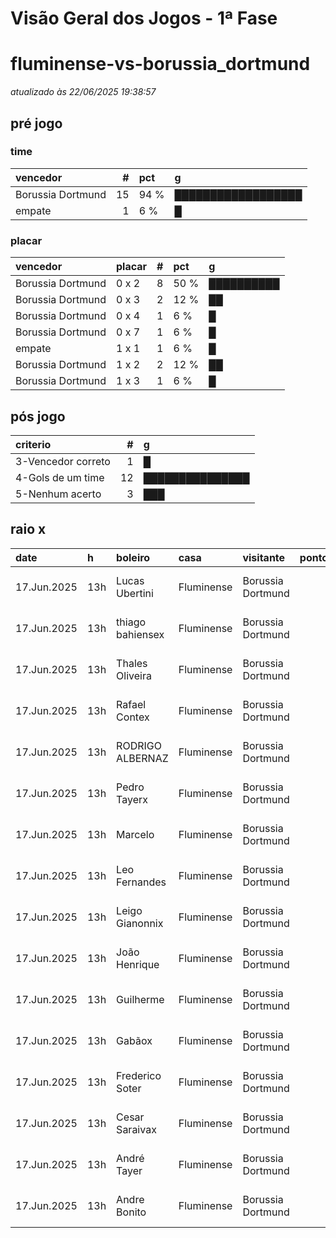 # Visão Geral dos Jogos - 1ª Fase

# fluminense-vs-borussia_dortmund

_atualizado às 22/06/2025 19:38:57_

## pré jogo

### time

| vencedor          |   # | pct   | g                  |
|:------------------|----:|:------|:-------------------|
| Borussia Dortmund |  15 | 94 %  | ██████████████████ |
| empate            |   1 | 6 %   | █                  |

### placar

| vencedor          | placar   |   # | pct   | g          |
|:------------------|:---------|----:|:------|:-----------|
| Borussia Dortmund | 0 x 2    |   8 | 50 %  | ██████████ |
| Borussia Dortmund | 0 x 3    |   2 | 12 %  | ██         |
| Borussia Dortmund | 0 x 4    |   1 | 6 %   | █          |
| Borussia Dortmund | 0 x 7    |   1 | 6 %   | █          |
| empate            | 1 x 1    |   1 | 6 %   | █          |
| Borussia Dortmund | 1 x 2    |   2 | 12 %  | ██         |
| Borussia Dortmund | 1 x 3    |   1 | 6 %   | █          |

## pós jogo

| criterio           |   # | g               |
|:-------------------|----:|:----------------|
| 3-Vencedor correto |   1 | █               |
| 4-Gols de um time  |  12 | ███████████████ |
| 5-Nenhum acerto    |   3 | ███             |

## raio x

| date        | h   | boleiro          | casa       | visitante         |   pontos | criteiro           | bol_placar   | bol_time          | real_placar   | real_time   |
|:------------|:----|:-----------------|:-----------|:------------------|---------:|:-------------------|:-------------|:------------------|:--------------|:------------|
| 17.Jun.2025 | 13h | Lucas Ubertini   | Fluminense | Borussia Dortmund |        5 | 3-Vencedor correto | 1 x 1        | empate            | 0 x 0         | empate      |
| 17.Jun.2025 | 13h | thiago bahiensex | Fluminense | Borussia Dortmund |        1 | 4-Gols de um time  | 0 x 2        | Borussia Dortmund | 0 x 0         | empate      |
| 17.Jun.2025 | 13h | Thales Oliveira  | Fluminense | Borussia Dortmund |        1 | 4-Gols de um time  | 0 x 3        | Borussia Dortmund | 0 x 0         | empate      |
| 17.Jun.2025 | 13h | Rafael Contex    | Fluminense | Borussia Dortmund |        1 | 4-Gols de um time  | 0 x 3        | Borussia Dortmund | 0 x 0         | empate      |
| 17.Jun.2025 | 13h | RODRIGO ALBERNAZ | Fluminense | Borussia Dortmund |        1 | 4-Gols de um time  | 0 x 4        | Borussia Dortmund | 0 x 0         | empate      |
| 17.Jun.2025 | 13h | Pedro Tayerx     | Fluminense | Borussia Dortmund |        1 | 4-Gols de um time  | 0 x 7        | Borussia Dortmund | 0 x 0         | empate      |
| 17.Jun.2025 | 13h | Marcelo          | Fluminense | Borussia Dortmund |        1 | 4-Gols de um time  | 0 x 2        | Borussia Dortmund | 0 x 0         | empate      |
| 17.Jun.2025 | 13h | Leo Fernandes    | Fluminense | Borussia Dortmund |        1 | 4-Gols de um time  | 0 x 2        | Borussia Dortmund | 0 x 0         | empate      |
| 17.Jun.2025 | 13h | Leigo Gianonnix  | Fluminense | Borussia Dortmund |        1 | 4-Gols de um time  | 0 x 2        | Borussia Dortmund | 0 x 0         | empate      |
| 17.Jun.2025 | 13h | João Henrique    | Fluminense | Borussia Dortmund |        1 | 4-Gols de um time  | 0 x 2        | Borussia Dortmund | 0 x 0         | empate      |
| 17.Jun.2025 | 13h | Guilherme        | Fluminense | Borussia Dortmund |        1 | 4-Gols de um time  | 0 x 2        | Borussia Dortmund | 0 x 0         | empate      |
| 17.Jun.2025 | 13h | Gabãox           | Fluminense | Borussia Dortmund |        1 | 4-Gols de um time  | 0 x 2        | Borussia Dortmund | 0 x 0         | empate      |
| 17.Jun.2025 | 13h | Frederico Soter  | Fluminense | Borussia Dortmund |        1 | 4-Gols de um time  | 0 x 2        | Borussia Dortmund | 0 x 0         | empate      |
| 17.Jun.2025 | 13h | Cesar Saraivax   | Fluminense | Borussia Dortmund |        0 | 5-Nenhum acerto    | 1 x 2        | Borussia Dortmund | 0 x 0         | empate      |
| 17.Jun.2025 | 13h | André Tayer      | Fluminense | Borussia Dortmund |        0 | 5-Nenhum acerto    | 1 x 3        | Borussia Dortmund | 0 x 0         | empate      |
| 17.Jun.2025 | 13h | Andre Bonito     | Fluminense | Borussia Dortmund |        0 | 5-Nenhum acerto    | 1 x 2        | Borussia Dortmund | 0 x 0         | empate      |